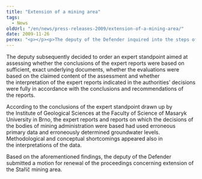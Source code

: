 ```yaml
---
title: "Extension of a mining area"
tags:
  - News
oldUrl: "/en/news/press-releases-2009/extension-of-a-mining-area/"
date: 2009-11-26
perex: "<p></p><p>The deputy of the Defender inquired into the steps of the District Mining Authority in Ostrava and the Czech Mining Authority in Prague and found maladministration <i>inter alia </i>in that the author of the expert reports which served as underlying documents for decision-making by the authorities was biased. </p>"
---
```


<!-- imported from the old website -->

<p>The deputy subsequently decided to order an expert standpoint aimed at assessing whether the conclusions of the expert reports were based on sufficient, exact underlying documents, whether the evaluations were based on the claimed content of the assessment and whether the interpretation of the expert reports indicated in the authorities’ decisions were fully in accordance with the conclusions and recommendations of the reports.</p><p>According to the conclusions of the expert standpoint drawn up by the Institute of Geological Sciences at the Faculty of Science of Masaryk University in Brno, the expert reports and reports on which the decisions of the bodies of mining administration were based had used erroneous primary data and erroneously determined groundwater levels. Methodological and conceptual shortcomings appeared also in the interpretations of the data. </p><p>Based on the aforementioned findings, the deputy of the Defender submitted a motion for renewal of the proceedings concerning extension of the Staříč mining area.</p>
